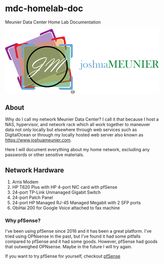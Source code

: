 ﻿# mdc-homelab-doc
Meunier Data Center Home Lab Documentation

![Alt text](images/JMLOGO.png)

## About

Why do I call my network Meunier Data Center? I call it that because I host a NAS, hypervisor, and network rack which all work together to maneuver data not only locally but elsewhere through web services such as DigitalOcean or through my locally hosted web server also known as https://www.joshuameunier.com.

Here I will document everything about my home network, excluding any passwords or other sensitive materials.

## Network Hardware

1. Arris Modem
1. HP T620 Plus with HP 4-port NIC card with pfSense
1. 24-port TP-Link Unmanaged Gigabit Switch
1. 24-port Patch Panel
1. 24-port HP Managed RJ-45 Managed Megabit with 2 SFP ports
1. ObiHai 200 for Google Voice attached to fax machine

### Why pfSense?

I've been using pfSense since 2016 and it has been a great platform. I've tried using OPNsense in the past, but I've found it had some pitfalls compared to pfSense and it had some goods. However, pfSense had goods that outweighed OPNsense. Maybe in the future I will try again.

If you want to try pfSense for yourself, checkout [pfSense](https://www.pfsense.org)
